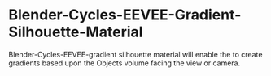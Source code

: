 # Blender-Cycles-EEVEE-Gradient-Silhouette-Material
Blender-Cycles-EEVEE-gradient silhouette material will enable the to create gradients based upon the Objects volume facing the view or camera.
